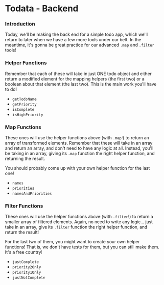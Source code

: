 # Todata - Backend

### Introduction

Today, we'll be making the back end for a simple todo app, which we'll return to later when we have a few more tools under our belt. In the meantime, it's gonna be great practice for our advanced `.map` and `.filter` tools!


### Helper Functions

Remember that each of these will take in just ONE todo object and either return a modified element for the mapping helpers (the first two) or a boolean about that element (the last two). This is the main work you'll have to do!

* `getTodoName`
* `getPriority`
* `isComplete`
* `isHighPriority`
  

### Map Functions

These ones will use the helper functions above (with `.map`!) to return an array of transformed elements. Remember that these will take in an array and return an array, and don't need to have any logic at all. Instead, you'll be taking in an array, giving its `.map` function the right helper function, and returning the result.

You should probably come up with your own helper function for the last one!

* `names`
* `priorities`
* `namesAndPriorities`


### Filter Functions

These ones will use the helper functions above (with `.filter`!) to return a smaller array of filtered elements. Again, no need to write any logic... just take in an array, give its `.filter` function the right helper function, and return the result!

For the last two of them, you might want to create your own helper functions! That is, we don't have tests for them, but you can still make them. It's a free country!

* `justComplete`
* `priority2Only`
* `priority1Only`
* `justNotComplete`
